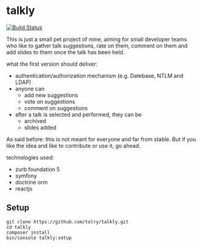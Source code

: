# talkly

[![Build Status](https://travis-ci.org/tolry/talkly.svg?branch=master)](https://travis-ci.org/tolry/talkly)

This is just a small pet project of mine, aiming for small developer teams who like to gather talk suggestions, rate on them, comment on them and add slides to them once the talk has been held.

what the first version should deliver:

- authentication/authorization mechanism (e.g. Datebase, NTLM and LDAP)
- anyone can
    - add new suggestions
    - vote on suggestions
    - comment on suggestions
- after a talk is selected and performed, they can be
    - archived
    - slides added

As said before: this is not meant for everyone and far from stable. But if you like the idea and like to contribute or use it, go ahead.

technologies used:
- zurb foundation 5
- symfony
- doctrine orm
- reactjs

## Setup

```
git clone https://github.com/tolry/talkly.git
cd talkly
composer install
bin/console talkly:setup
```
